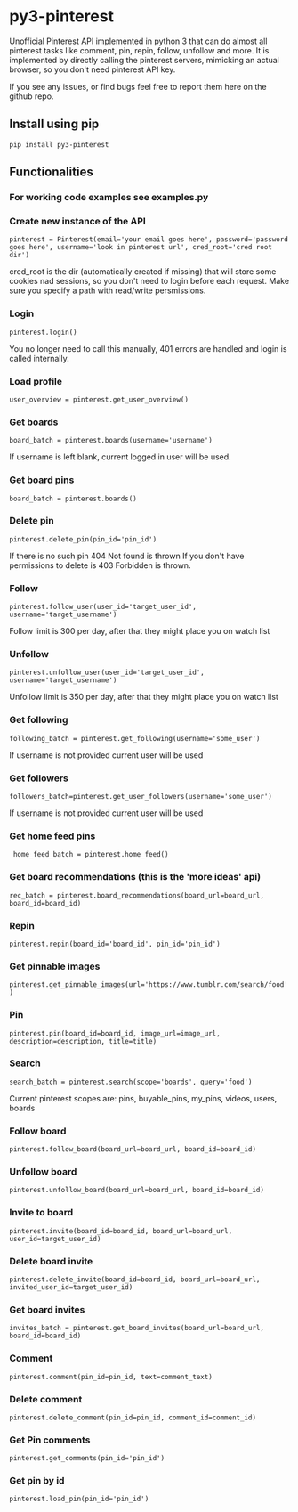 # py3-pinterest
Unofficial Pinterest API implemented in python 3 that can do almost all pinterest tasks like comment, pin, repin, follow, unfollow and more.
It is implemented by directly calling the pinterest servers, mimicking an actual browser, so you don't need pinterest API key.

If you see any issues, or find bugs feel free to report them here on the github repo.


## Install using pip
```pip install py3-pinterest```

## Functionalities

### For working code examples see examples.py

### Create new instance of the API

```pinterest = Pinterest(email='your email goes here', password='password goes here', username='look in pinterest url', cred_root='cred root dir')```

cred_root is the dir (automatically created if missing) that will store some cookies nad sessions, so you don't need to login before each request.
Make sure you specify a path with read/write persmissions.

### Login
```pinterest.login()```

You no longer need to call this manually, 401 errors are handled and login is called internally.


### Load profile
```user_overview = pinterest.get_user_overview()```


### Get boards
```board_batch = pinterest.boards(username='username')```

If username is left blank, current logged in user will be used.

### Get board pins
```board_batch = pinterest.boards()```

### Delete pin
```pinterest.delete_pin(pin_id='pin_id')```

If there is no such pin 404 Not found is thrown
If you don't have permissions to delete is 403 Forbidden is thrown.

### Follow
```pinterest.follow_user(user_id='target_user_id', username='target_username')```

Follow limit is 300 per day, after that they might place you on watch list


### Unfollow

```pinterest.unfollow_user(user_id='target_user_id', username='target_username')```

Unfollow limit is 350 per day, after that they might place you on watch list

### Get following

```following_batch = pinterest.get_following(username='some_user')```

If username is not provided current user will be used

### Get followers

```followers_batch=pinterest.get_user_followers(username='some_user')```

If username is not provided current user will be used

### Get home feed pins

``` home_feed_batch = pinterest.home_feed()```

### Get board recommendations (this is the 'more ideas' api)

```rec_batch = pinterest.board_recommendations(board_url=board_url, board_id=board_id)```

### Repin

```pinterest.repin(board_id='board_id', pin_id='pin_id')```

### Get pinnable images

```pinterest.get_pinnable_images(url='https://www.tumblr.com/search/food')```

### Pin

```pinterest.pin(board_id=board_id, image_url=image_url, description=description, title=title)```

### Search

```search_batch = pinterest.search(scope='boards', query='food')```

Current pinterest scopes are: pins, buyable_pins, my_pins, videos, users, boards

### Follow board

```pinterest.follow_board(board_url=board_url, board_id=board_id)```

### Unfollow board

```pinterest.unfollow_board(board_url=board_url, board_id=board_id)```

### Invite to board

```pinterest.invite(board_id=board_id, board_url=board_url, user_id=target_user_id)```

### Delete board invite

```pinterest.delete_invite(board_id=board_id, board_url=board_url, invited_user_id=target_user_id)```

### Get board invites

```invites_batch = pinterest.get_board_invites(board_url=board_url, board_id=board_id)```

### Comment

```pinterest.comment(pin_id=pin_id, text=comment_text)```

### Delete comment 
```pinterest.delete_comment(pin_id=pin_id, comment_id=comment_id)```

### Get Pin comments

```pinterest.get_comments(pin_id='pin_id')```

### Get pin by id

```pinterest.load_pin(pin_id='pin_id')```




